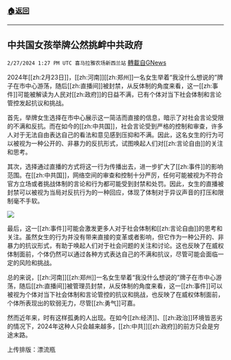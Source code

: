 ###  [:house:返回](README.md)
---


## 中共国女孩举牌公然挑衅中共政府
`2/27/2024 1:27 PM UTC 喜马拉雅农场新西兰站` [轉載自GNews](https://gnews.org/articles/2345644)

2024年[[zh:2月23日]]，[[zh:河南]][[zh:郑州]]一名女生举着“我没什么想说的”牌子在市中心游荡，随后[[zh:直播间]]被封禁，从反体制的角度来看，这一[[zh:事件]]可能被解读为人民对[[zh:政府]]的日益不满，已有个体对当下社会体制和言论管控发起抗议和挑战。

首先，举牌女生选择在市中心展示这一简洁而直接的信息，暗示了对社会言论受限的不满和反抗。而在如今的[[zh:中共国]]，社会言论受到严格的控制和审查，许多人对于无法自由表达自己的看法和意见感到压抑和不满。因此，这名女生的行为可以被视为一种公开的、非暴力的反抗形式，试图唤起人们对[[zh:言论自由]]的关注和思考。

其次，选择通过直播的方式将这一行为传播出去，进一步扩大了[[zh:事件]]的影响范围。在[[zh:中共国]]，网络空间的审查和控制十分严厉，任何可能被视为不符合官方立场或者挑战体制的言论和行为都可能受到封禁和处罚。因此，女生的直播被封禁可以被视为当局对反抗行为的一种回应，体现了体制对于异议声音的打压和限制毫不手软。

![](ipfs://QmUPgQt77fZXP6FdG6GTc5spBA4z2rd7TvkXd4mf4rR9Ae?.png)

最后，这一[[zh:事件]]可能会激发更多人对于社会体制和[[zh:言论自由]]的思考和关注。虽然女生的行为并没有带来直接的变革或者影响，但它作为一种公开的、非暴力的抗议形式，有助于唤起人们对于社会问题的关注和讨论。这也反映了在威权体制面前，个体仍然可以通过各种方式表达自己的不满和抗议，尽管可能会面临一定的风险和挑战。

总的来说，[[zh:河南]][[zh:郑州]]一名女生举着“我没什么想说的”牌子在市中心游荡，随后[[zh:直播间]]被管理员封禁，从反体制的角度来看，这一[[zh:事件]]可以被视为个体对当下社会体制和言论管控的抗议和挑战，也反映了在威权体制面前，个体所表现出的软弱无力，尽管[[zh:勇气]]可嘉。

然而近年来，时有这样孤勇的人出现。在如今[[zh:经济]]、[[zh:政治]]环境皆恶劣的情况下，2024年这种人只会越来越多，[[zh:中共]][[zh:政府]]的前方只会是穷途末路。

上传排版：漂流瓶
